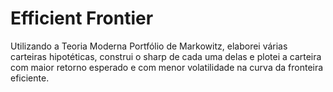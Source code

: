 # Efficient Frontier
 
Utilizando a Teoria Moderna Portfólio de Markowitz, elaborei várias carteiras hipotéticas, construi o sharp de cada uma delas e plotei a carteira com maior retorno esperado e com menor volatilidade na curva da fronteira eficiente.
 
